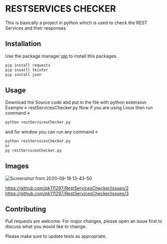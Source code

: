 # RESTSERVICES CHECKER
This is basically a project in python which is used to check the REST Services and their responses

## Installation

Use the package manager [pip](https://pip.pypa.io/en/stable/) to install this packages.

```bash
pip install requests
pip insatll tkinter
pip install json
```

## Usage
Download the Source code abd put in the file with python extension. Example-> restServicesChecker.py
Now if you are using Linux then run command->
```bash
python restServicesChecker.py
```
and for window you can run any command->
```bash
python restServicesChecker.py
or
py restServicesChecker.py
```

## Images
![Screenshot from 2020-09-19 13-43-50](https://user-images.githubusercontent.com/47408448/93663554-7ee94580-fa86-11ea-9cd2-4b175f404ade.png)

https://github.com/pk111297/RestServicesChecker/issues/2
https://github.com/pk111297/RestServicesChecker/issues/3


## Contributing
Pull requests are welcome. For major changes, please open an issue first to discuss what you would like to change.

Please make sure to update tests as appropriate.
